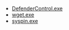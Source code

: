- [DefenderControl.exe](https://www.sordum.org/9480/)
- [wget.exe](https://eternallybored.org/misc/wget/)
- [syspin.exe](https://www.technosys.net/products/utils/pintotaskbar)
<!-- ## NirSoft
- http://www.nirsoft.net
- http://www.nirsoft.net/utils/nircmd.html
- http://www.nirsoft.net/utils/nircmd.zip
    + nircmdc.exe -->
